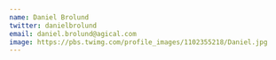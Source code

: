```yaml
---
name: Daniel Brolund
twitter: danielbrolund
email: daniel.brolund@agical.com
image: https://pbs.twimg.com/profile_images/1102355218/Daniel.jpg
---
```

